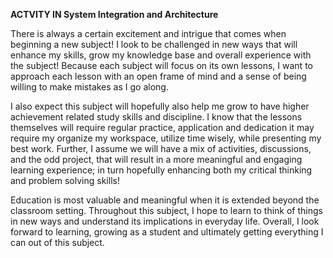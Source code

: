 **ACTVITY IN System Integration and Architecture**

There is always a certain excitement and intrigue that comes when beginning a new subject! I look to be challenged in new ways that will enhance my skills, grow my knowledge base and overall experience with the subject! Because each subject will focus on its own lessons, I want to approach each lesson with an open frame of mind and a sense of being willing to make mistakes as I go along.

I also expect this subject will hopefully also help me grow to have higher achievement related study skills and discipline. I know that the lessons themselves will require regular practice, application and dedication it may require my organize my workspace, utilize time wisely, while presenting my best work. Further, I assume we will have a mix of activities, discussions, and the odd project, that will result in a more meaningful and engaging learning experience; in turn hopefully enhancing both my critical thinking and problem solving skills!

Education is most valuable and meaningful when it is extended beyond the classroom setting. Throughout this subject, I hope to learn to think of things in new ways and understand its implications in everyday life. Overall, I look forward to learning, growing as a student and ultimately getting everything I can out of this subject.
